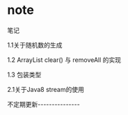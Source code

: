 # note
笔记

1.1关于随机数的生成

1.2 ArrayList clear() 与 removeAll 的实现

1.3 包装类型

2.1关于Java8 stream的使用


不定期更新---------------


